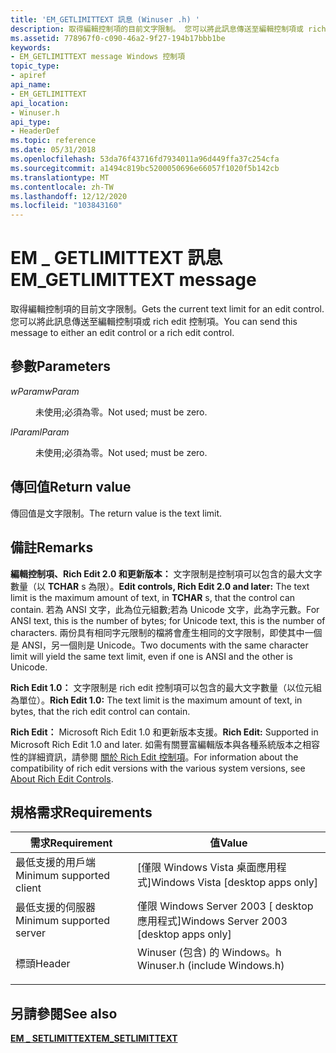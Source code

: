 ```yaml
---
title: 'EM_GETLIMITTEXT 訊息 (Winuser .h) '
description: 取得編輯控制項的目前文字限制。 您可以將此訊息傳送至編輯控制項或 rich edit 控制項。
ms.assetid: 778967f0-c090-46a2-9f27-194b17bbb1be
keywords:
- EM_GETLIMITTEXT message Windows 控制項
topic_type:
- apiref
api_name:
- EM_GETLIMITTEXT
api_location:
- Winuser.h
api_type:
- HeaderDef
ms.topic: reference
ms.date: 05/31/2018
ms.openlocfilehash: 53da76f43716fd7934011a96d449ffa37c254cfa
ms.sourcegitcommit: a1494c819bc5200050696e66057f1020f5b142cb
ms.translationtype: MT
ms.contentlocale: zh-TW
ms.lasthandoff: 12/12/2020
ms.locfileid: "103843160"
---
```

# <a name="em_getlimittext-message"></a><span data-ttu-id="c166a-105">EM \_ GETLIMITTEXT 訊息</span><span class="sxs-lookup"><span data-stu-id="c166a-105">EM\_GETLIMITTEXT message</span></span>

<span data-ttu-id="c166a-106">取得編輯控制項的目前文字限制。</span><span class="sxs-lookup"><span data-stu-id="c166a-106">Gets the current text limit for an edit control.</span></span> <span data-ttu-id="c166a-107">您可以將此訊息傳送至編輯控制項或 rich edit 控制項。</span><span class="sxs-lookup"><span data-stu-id="c166a-107">You can send this message to either an edit control or a rich edit control.</span></span>

## <a name="parameters"></a><span data-ttu-id="c166a-108">參數</span><span class="sxs-lookup"><span data-stu-id="c166a-108">Parameters</span></span>

<dl> <dt>

<span data-ttu-id="c166a-109">*wParam*</span><span class="sxs-lookup"><span data-stu-id="c166a-109">*wParam*</span></span> 
</dt> <dd>

<span data-ttu-id="c166a-110">未使用;必須為零。</span><span class="sxs-lookup"><span data-stu-id="c166a-110">Not used; must be zero.</span></span>

</dd> <dt>

<span data-ttu-id="c166a-111">*lParam*</span><span class="sxs-lookup"><span data-stu-id="c166a-111">*lParam*</span></span> 
</dt> <dd>

<span data-ttu-id="c166a-112">未使用;必須為零。</span><span class="sxs-lookup"><span data-stu-id="c166a-112">Not used; must be zero.</span></span>

</dd> </dl>

## <a name="return-value"></a><span data-ttu-id="c166a-113">傳回值</span><span class="sxs-lookup"><span data-stu-id="c166a-113">Return value</span></span>

<span data-ttu-id="c166a-114">傳回值是文字限制。</span><span class="sxs-lookup"><span data-stu-id="c166a-114">The return value is the text limit.</span></span>

## <a name="remarks"></a><span data-ttu-id="c166a-115">備註</span><span class="sxs-lookup"><span data-stu-id="c166a-115">Remarks</span></span>

<span data-ttu-id="c166a-116">**編輯控制項、Rich Edit 2.0 和更新版本：** 文字限制是控制項可以包含的最大文字數量（以 **TCHAR** s 為限）。</span><span class="sxs-lookup"><span data-stu-id="c166a-116">**Edit controls, Rich Edit 2.0 and later:** The text limit is the maximum amount of text, in **TCHAR** s, that the control can contain.</span></span> <span data-ttu-id="c166a-117">若為 ANSI 文字，此為位元組數;若為 Unicode 文字，此為字元數。</span><span class="sxs-lookup"><span data-stu-id="c166a-117">For ANSI text, this is the number of bytes; for Unicode text, this is the number of characters.</span></span> <span data-ttu-id="c166a-118">兩份具有相同字元限制的檔將會產生相同的文字限制，即使其中一個是 ANSI，另一個則是 Unicode。</span><span class="sxs-lookup"><span data-stu-id="c166a-118">Two documents with the same character limit will yield the same text limit, even if one is ANSI and the other is Unicode.</span></span>

<span data-ttu-id="c166a-119">**Rich Edit 1.0：** 文字限制是 rich edit 控制項可以包含的最大文字數量（以位元組為單位）。</span><span class="sxs-lookup"><span data-stu-id="c166a-119">**Rich Edit 1.0:** The text limit is the maximum amount of text, in bytes, that the rich edit control can contain.</span></span>

<span data-ttu-id="c166a-120">**Rich Edit：** Microsoft Rich Edit 1.0 和更新版本支援。</span><span class="sxs-lookup"><span data-stu-id="c166a-120">**Rich Edit:** Supported in Microsoft Rich Edit 1.0 and later.</span></span> <span data-ttu-id="c166a-121">如需有關豐富編輯版本與各種系統版本之相容性的詳細資訊，請參閱 [關於 Rich Edit 控制項](about-rich-edit-controls.md)。</span><span class="sxs-lookup"><span data-stu-id="c166a-121">For information about the compatibility of rich edit versions with the various system versions, see [About Rich Edit Controls](about-rich-edit-controls.md).</span></span>

## <a name="requirements"></a><span data-ttu-id="c166a-122">規格需求</span><span class="sxs-lookup"><span data-stu-id="c166a-122">Requirements</span></span>



| <span data-ttu-id="c166a-123">需求</span><span class="sxs-lookup"><span data-stu-id="c166a-123">Requirement</span></span> | <span data-ttu-id="c166a-124">值</span><span class="sxs-lookup"><span data-stu-id="c166a-124">Value</span></span> |
|-------------------------------------|----------------------------------------------------------------------------------------------------------|
| <span data-ttu-id="c166a-125">最低支援的用戶端</span><span class="sxs-lookup"><span data-stu-id="c166a-125">Minimum supported client</span></span><br/> | <span data-ttu-id="c166a-126">\[僅限 Windows Vista 桌面應用程式\]</span><span class="sxs-lookup"><span data-stu-id="c166a-126">Windows Vista \[desktop apps only\]</span></span><br/>                                                           |
| <span data-ttu-id="c166a-127">最低支援的伺服器</span><span class="sxs-lookup"><span data-stu-id="c166a-127">Minimum supported server</span></span><br/> | <span data-ttu-id="c166a-128">僅限 Windows Server 2003 \[ desktop 應用程式\]</span><span class="sxs-lookup"><span data-stu-id="c166a-128">Windows Server 2003 \[desktop apps only\]</span></span><br/>                                                     |
| <span data-ttu-id="c166a-129">標頭</span><span class="sxs-lookup"><span data-stu-id="c166a-129">Header</span></span><br/>                   | <dl> <span data-ttu-id="c166a-130"><dt>Winuser (包含) 的 Windows。h </dt></span><span class="sxs-lookup"><span data-stu-id="c166a-130"><dt>Winuser.h (include Windows.h)</dt></span></span> </dl> |



## <a name="see-also"></a><span data-ttu-id="c166a-131">另請參閱</span><span class="sxs-lookup"><span data-stu-id="c166a-131">See also</span></span>

<dl> <dt>

[<span data-ttu-id="c166a-132">**EM \_ SETLIMITTEXT**</span><span class="sxs-lookup"><span data-stu-id="c166a-132">**EM\_SETLIMITTEXT**</span></span>](em-setlimittext.md)
</dt> </dl>

 

 






